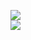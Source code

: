[![](https://img.shields.io/badge/Made%20With-Github%20Spray-lightgrey.svg?style=for-the-badge&logo=github)](https://github.com/Annihil/github-spray#7797)  
[![](https://i.imgur.com/2DrTn0Z.gif)](https://github.com/Annihil/github-spray)